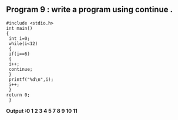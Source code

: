 ## Program 9 : write a program using continue .
```
#include <stdio.h>
int main()
{
 int i=0;  
 while(i<12)
 {
 if(i==6)
 {
 i++;
 continue;
 }
 printf("%d\n",i);
 i++;
 }
return 0;
 }
```
**Output :0
1
2
3
4
5
7
8
9
10
11**

